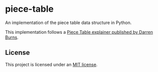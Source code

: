 # piece-table

An implementation of the piece table data structure in Python.

This implementation follows a [Piece Table explainer published by Darren Burns](https://darrenburns.net/posts/piece-table/).

## License

This project is licensed under an [MIT license](LICENSE).
